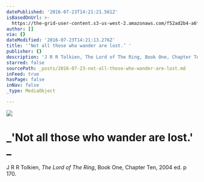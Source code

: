 ```yaml
---
datePublished: '2016-07-23T14:21:21.561Z'
isBasedOnUrl: >-
  https://the-grid-user-content.s3-us-west-2.amazonaws.com/f52ad2b4-a6f2-4f9d-967d-6656edd0e084.jpg
author: []
via: {}
dateModified: '2016-07-23T14:21:13.276Z'
title: '‘Not all those who wander are lost.’ '
publisher: {}
description: 'J R R Tolkien, The Lord of The Ring, Book One, Chapter Ten, 2004 ed. p 170.'
starred: false
sourcePath: _posts/2016-07-23-not-all-those-who-wander-are-lost.md
inFeed: true
hasPage: false
inNav: false
_type: MediaObject

---
```

![](https://the-grid-user-content.s3-us-west-2.amazonaws.com/f52ad2b4-a6f2-4f9d-967d-6656edd0e084.jpg)

# _'Not all those who wander are lost.' _

J R R Tolkien, _The Lord of The Ring_, Book One, Chapter Ten, 2004 ed. p 170\.